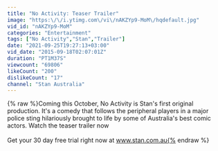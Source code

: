```yaml
---
title: "No Activity: Teaser Trailer"
image: "https:\/\/i.ytimg.com\/vi\/nAKZYp9-MoM\/hqdefault.jpg"
vid_id: "nAKZYp9-MoM"
categories: "Entertainment"
tags: ["No Activity","Stan","Trailer"]
date: "2021-09-25T19:27:13+03:00"
vid_date: "2015-09-18T02:07:01Z"
duration: "PT1M37S"
viewcount: "69806"
likeCount: "200"
dislikeCount: "17"
channel: "Stan Australia"
---
```

{% raw %}Coming this October, No Activity is Stan's first original production. It's a comedy that follows the peripheral players in a major police sting hilariously brought to life by some of Australia's best comic actors. Watch the teaser trailer now<br /><br />Get your 30 day free trial right now at www.stan.com.au{% endraw %}
